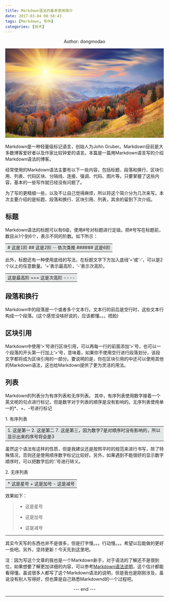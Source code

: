```yaml
---
title: Markdown语法的基本使用简介
date: 2017-03-04 08:58:43
tags: [Markdown, 写作]
categories: [技术]
---
```

<center>
Author: dongmodao
</center>

![](Markdown语法的基本使用简介/beautifulnature.jpg)

Markdown是一种轻量级标记语言，创始人为John Gruber。Markdown目前是大多数博客爱好者以及作家比较钟爱的语言。本篇是一篇用Markdown语言写的介绍Markdown语法的博客。
<!--more-->
经常使用的Markdown语法主要有以下一些内容，包括标题、段落和换行、区块引用、列表、代码区块、分隔线、连接、强调、代码、图片等。只要掌握了这些内容，基本的一些写作就已经没有问题了。

为了写的更精细一些，以及不让自己觉得麻烦，所以将这个简介分为几次来写。本次主要介绍的是标题、段落和换行、区块引用、列表，其余的留到下次介绍。

## 标题
Markdown语法的标题可以有6级，使用#号对标题进行定级。把#号写在标题前，数目从1个到6个，表示不同的阶数。如下所示：
<table><tr><td bgcolor=#E4E7E7>  # 这是1阶  
  ## 这是2阶
  ··· 依次类推
  ###### 这是6阶
</td></tr></table>

此外，标题还有一种使用底线的写法，在标题文字下方加入底线‘=’或‘-’，可以是2个以上的任意数量。‘=’表示最高阶，‘-’表示次高阶。
<table><tr><td bgcolor=#E4E7E7>
这是最高阶
===
这是次高阶
----
</td></tr></table>

## 段落和换行
Markdown中的段落是一个或者多个文本行。文本行的前后是空行时，这些文本行构成一个段落。(这个感觉没啥好说的，应该都懂。。。捂脸)

## 区块引用
Markdown中使用‘>’号进行区块引用，可以再每一行的前面添加‘>’号，也可以一个段落的开头第一行加上‘>’号，意味着，如果你不使用空行进行段落划分，该段文字都将成为区块引用的一部分。要说明的是，你在区块引用的中还可以使用其他的Markdown语法，这也给Markdown提供了更为灵活的用法。

## 列表
Markdown的列表分为有序列表和无序列表。
其中，有序列表使用数字接着一个英文呢的句点进行标记，但是数字对于列表的顺序是没有影响的。无序列表使用单一的*、+、-号进行标记

1\. 有序列表

<table><tr><td bgcolor=#E4E7E7>
1. 这是第一
2. 这是第二
7. 这是第三，因为数字7是对顺序时没有影响的，所以显示出来的序号将会是3
</td></tr></table>

虽然这个语法有这样的性质，但是我建议还是按照平时的规范来进行书写，除了特殊情况，否则还是使用顺序数字标记比较好。另外，如果遇到不能很好的显示数字顺序时，可以把数字后的‘.’号进行转义。

2\. 无序列表

<table><tr><td bgcolor=#E4E7E7>
* 这是星号
+ 这是加号
- 这是减号
</td></tr></table>

效果如下：
> * 这是星号
> + 这是加号
> - 这是减号

---

其实今天写的东西也并不是很多，但是打字慢。。。行动慢。。。希望以后能做的更好一些吧。另外，坚持更新！今天先到这里吧。

注：因为写这个文章的我也是一个Markdown新手，对于语法的了解还不是很到位，如果想要了解更加详细的内容，可以参考[Markdown语法说明]，这个估计都能看得懂。虽说很多人都写了这个Markdown语法的说明，但是我也是刚刚涉及，虽说没有别人写得好，但也算是自己熟悉Markdownd的一个过程吧。

<center> --- end --- </center>

---

[Markdown语法说明]: http://wowubuntu.com/markdown/#img
